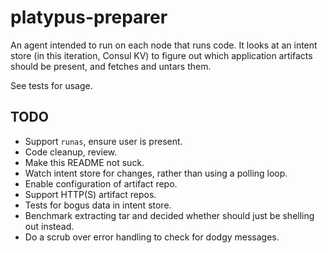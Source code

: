 platypus-preparer
=================

An agent intended to run on each node that runs code. It looks at an intent
store (in this iteration, Consul KV) to figure out which application artifacts
should be present, and fetches and untars them.

See tests for usage.

TODO
----

* Support `runas`, ensure user is present.
* Code cleanup, review.
* Make this README not suck.
* Watch intent store for changes, rather than using a polling loop.
* Enable configuration of artifact repo.
* Support HTTP(S) artifact repos.
* Tests for bogus data in intent store.
* Benchmark extracting tar and decided whether should just be shelling out
  instead.
* Do a scrub over error handling to check for dodgy messages.
